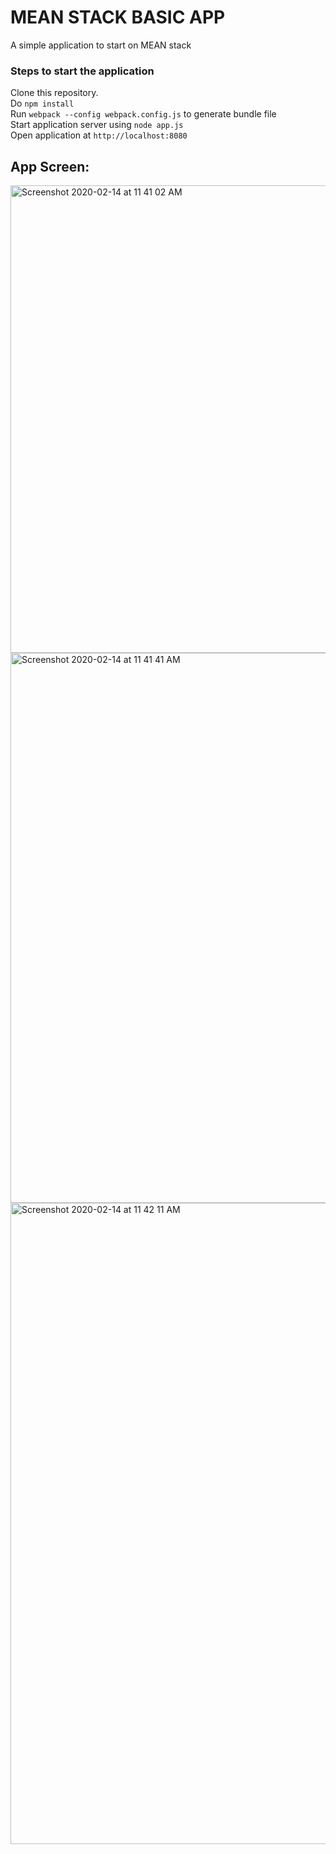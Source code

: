 # MEAN STACK BASIC APP
A simple application to start on MEAN stack 

### Steps to start the application 
Clone this repository.  
Do `npm install`  
Run `webpack --config webpack.config.js` to generate bundle file  
Start application server using `node app.js`  
Open application at `http://localhost:8080`  

## App Screen: 
<img width="748" alt="Screenshot 2020-02-14 at 11 41 02 AM" src="https://user-images.githubusercontent.com/28870722/74506236-36c9d980-4f1f-11ea-8553-b038074f9ccf.png">

<img width="880" alt="Screenshot 2020-02-14 at 11 41 41 AM" src="https://user-images.githubusercontent.com/28870722/74506238-3b8e8d80-4f1f-11ea-8a68-e54ff3543722.png">

<img width="1026" alt="Screenshot 2020-02-14 at 11 42 11 AM" src="https://user-images.githubusercontent.com/28870722/74506695-50b7ec00-4f20-11ea-8aae-fa2782fbe29e.png">
